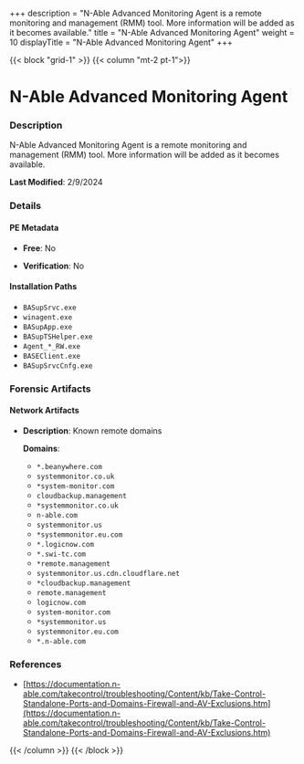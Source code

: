+++
description = "N-Able Advanced Monitoring Agent is a remote monitoring and management (RMM) tool. More information will be added as it becomes available."
title = "N-Able Advanced Monitoring Agent"
weight = 10
displayTitle = "N-Able Advanced Monitoring Agent"
+++


{{< block "grid-1" >}}
{{< column "mt-2 pt-1">}}

# N-Able Advanced Monitoring Agent


### Description

N-Able Advanced Monitoring Agent is a remote monitoring and management (RMM) tool. More information will be added as it becomes available.



**Last Modified**: 2/9/2024

### Details


#### PE Metadata


- **Free**: No

- **Verification**: No




#### Installation Paths
- `BASupSrvc.exe`
- `winagent.exe`
- `BASupApp.exe`
- `BASupTSHelper.exe`
- `Agent_*_RW.exe`
- `BASEClient.exe`
- `BASupSrvcCnfg.exe`

### Forensic Artifacts




#### Network Artifacts

- **Description**: Known remote domains

  **Domains**:
    - `*.beanywhere.com `
    - `systemmonitor.co.uk`
    - `*system-monitor.com`
    - `cloudbackup.management`
    - `*systemmonitor.co.uk`
    - `n-able.com`
    - `systemmonitor.us`
    - `*systemmonitor.eu.com`
    - `*.logicnow.com`
    - `*.swi-tc.com`
    - `*remote.management`
    - `systemmonitor.us.cdn.cloudflare.net`
    - `*cloudbackup.management`
    - `remote.management`
    - `logicnow.com`
    - `system-monitor.com`
    - `*systemmonitor.us`
    - `systemmonitor.eu.com`
    - `*.n-able.com`





### References
- [https://documentation.n-able.com/takecontrol/troubleshooting/Content/kb/Take-Control-Standalone-Ports-and-Domains-Firewall-and-AV-Exclusions.htm](https://documentation.n-able.com/takecontrol/troubleshooting/Content/kb/Take-Control-Standalone-Ports-and-Domains-Firewall-and-AV-Exclusions.htm)



{{< /column >}}
{{< /block >}}
